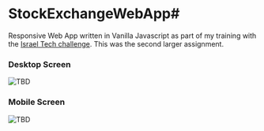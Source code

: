 # StockExchangeWebApp# 
Responsive Web App written in Vanilla Javascript as part of my training with the [Israel Tech challenge](https://www.itc.tech/). 
This was the second larger assignment.
### Desktop Screen
![TBD](https://github.com/LangeJM/#)
### Mobile Screen
![TBD](https://github.com/LangeJM/#)
